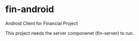 # fin-android
Android Client for Financial Project

This project needs the server componenet (fin-server) to run.
